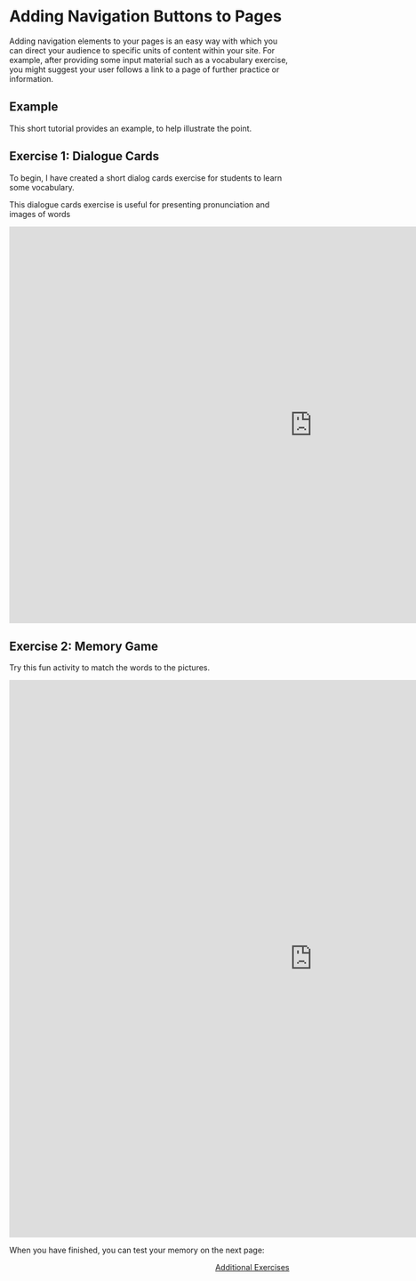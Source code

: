 <h1>Adding Navigation Buttons to Pages</h1>
<p>Adding navigation elements to your pages is an easy way with which you can direct your audience to specific units of content within your site. For example, after providing some input material such as a vocabulary exercise, you might suggest your user follows a link to a page of further practice or information.</p>
<h2>Example</h2>
<p>This short tutorial provides an example, to help illustrate the point.</p>
<h2>Exercise 1: Dialogue Cards</h2>
<p>To begin, I have created a short dialog cards exercise for students to learn some vocabulary.</p>
<p>This dialogue cards exercise is useful for presenting pronunciation and images of words</p>

<iframe src="https://h5p.org/h5p/embed/141438" width="1090" height="713" frameborder="0" allowfullscreen="allowfullscreen"></iframe><script src="https://h5p.org/sites/all/modules/h5p/library/js/h5p-resizer.js" charset="UTF-8"></script>

<h2>Exercise 2: Memory Game</h2>
<p>Try this fun activity to match the words to the pictures.</p>
<iframe src="https://h5p.org/h5p/embed/141376" width="1090" height="1002" frameborder="0" allowfullscreen="allowfullscreen"></iframe>

<p>When you have finished, you can test your memory on the next page:</p>

<a style="float:right;" href="exercises.html" class="btn2">Additional Exercises</a>
<div style="clear:both;"></div>



